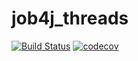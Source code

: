 # job4j_threads
[![Build Status](https://www.travis-ci.com/EvgeniyDanisevich/job4j_threads.svg?branch=master)](https://www.travis-ci.com/EvgeniyDanisevich/job4j_threads)
[![codecov](https://codecov.io/gh/EvgeniyDanisevich/job4j_threads/branch/master/graph/badge.svg?token=M1XK7ZLNER)](https://codecov.io/gh/EvgeniyDanisevich/job4j_threads)